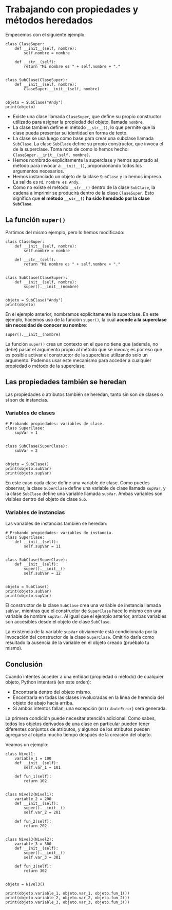 # Trabajando con propiedades y métodos heredados

Empecemos con el siguiente ejemplo:

```
class ClaseSuper:
    def __init__(self, nombre):
        self.nombre = nombre

    def __str__(self):
        return "Mi nombre es " + self.nombre + "."


class SubClase(ClaseSuper):
    def __init__(self, nombre):
        ClaseSuper.__init__(self, nombre)


objeto = SubClase("Andy")
print(objeto)
```

* Existe una clase llamada `ClaseSuper`, que define su propio constructor utilizado para asignar la propiedad del objeto, llamada `nombre`.
* La clase también define el método `__str__()`, lo que permite que la clase pueda presentar su identidad en forma de texto.
* La clase se usa luego como base para crear una subclase llamada `SubClase`. La clase `SubClase` define su propio constructor, que invoca el de la superclase. Toma nota de como lo hemos hecho: `ClaseSuper.__init__(self, nombre)`.
* Hemos nombrado explícitamente la superclase y hemos apuntado al método para invocar a `__init__()`, proporcionando todos los argumentos necesarios.
* Hemos instanciado un objeto de la clase `SubClase` y lo hemos impreso. La salida es `Mi nombre es Andy`.
* Como no existe el método `__str__()` dentro de la clase `SubClase`, la cadena a imprimir se producirá dentro de la clase `ClaseSuper`. Esto significa que **el método `__str__()` ha sido heredado por la clase `SubClase`**.

## La función `super()`

Partimos del mismo ejemplo, pero lo hemos modificado:

```
class ClaseSuper:
    def __init__(self, nombre):
        self.nombre = nombre

    def __str__(self):
        return "Mi nombre es " + self.nombre + "."


class SubClase(ClaseSuper):
    def __init__(self, nombre):
        super().__init__(nombre)


objeto = SubClase("Andy")
print(objeto)
```

En el ejemplo anterior, nombramos explícitamente la superclase. En este ejemplo, hacemos uso de la función `super()`, la cual **accede a la superclase sin necesidad de conocer su nombre**:

```
super().__init__(nombre)
```

La función `super()` crea un contexto en el que no tiene que (además, no debe) pasar el argumento propio al método que se invoca; es por eso que es posible activar el constructor de la superclase utilizando solo un argumento. Podemos usar este mecanismo para acceder a cualquier propiedad o método de la superclase.

## Las propiedades también se heredan

Las propiedades o atributos también se heredan, tanto sin son de clases o si son de instancias.

### Variables de clases

```
# Probando propiedades: variables de clase.
class SuperClase:
    supVar = 1


class SubClase(SuperClase):
    subVar = 2


objeto = SubClase()
print(objeto.subVar)
print(objeto.supVar)
```

En este caso cada clase define una variable de clase. Como puedes observar, la clase `SuperClase` define una variable de clase llamada `supVar`, y la clase `SubClase` define una variable llamada `subVar`. Ambas variables son visibles dentro del objeto de clase `Sub`.

### Variables de instancias

Las variables de instancias también se heredan:

```
# Probando propiedades: variables de instancia.
class SuperClase:
    def __init__(self):
        self.supVar = 11


class SubClase(SuperClase):
    def __init__(self):
        super().__init__()
        self.subVar = 12


objeto = SubClase()
print(objeto.subVar)
print(objeto.supVar)
```

El constructor de la clase `SubClase` crea una variable de instancia llamada `subVar`, mientras que el constructor de `SuperClase` hace lo mismo con una variable de nombre `supVar`. Al igual que el ejemplo anterior, ambas variables son accesibles desde el objeto de clase `SubClase`.

La existencia de la variable `supVar` obviamente está condicionada por la invocación del constructor de la clase `SuperClase`. Omitirlo daría como resultado la ausencia de la variable en el objeto creado (pruébalo tu mismo).

## Conclusión

Cuando intentes acceder a una entidad (propiedad o método) de cualquier objeto, Python intentará (en este orden):

* Encontrarla dentro del objeto mismo.
* Encontrarla en todas las clases involucradas en la línea de herencia del objeto de abajo hacia arriba.
* Si ambos intentos fallan, una excepción (`AttributeError`) será generada.

La primera condición puede necesitar atención adicional. Como sabes, todos los objetos derivados de una clase en particular pueden tener diferentes conjuntos de atributos, y algunos de los atributos pueden agregarse al objeto mucho tiempo después de la creación del objeto.

Veamos un ejemplo:

```
class Nivel1:
    variable_1 = 100
    def __init__(self):
        self.var_1 = 101

    def fun_1(self):
        return 102


class Nivel2(Nivel1):
    variable_2 = 200
    def __init__(self):
        super().__init__()
        self.var_2 = 201
    
    def fun_2(self):
        return 202


class Nivel3(Nivel2):
    variable_3 = 300
    def __init__(self):
        super().__init__()
        self.var_3 = 301

    def fun_3(self):
        return 302


objeto = Nivel3()

print(objeto.variable_1, objeto.var_1, objeto.fun_1())
print(objeto.variable_2, objeto.var_2, objeto.fun_2())
print(objeto.variable_3, objeto.var_3, objeto.fun_3())
```
